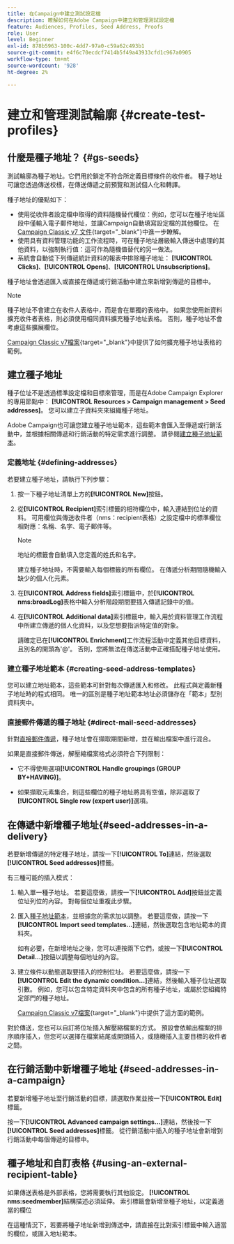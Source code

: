 ```yaml
---
title: 在Campaign中建立測試設定檔
description: 瞭解如何在Adobe Campaign中建立和管理測試設定檔
feature: Audiences, Profiles, Seed Address, Proofs
role: User
level: Beginner
exl-id: 878b5963-100c-4dd7-97a0-c59a62c493b1
source-git-commit: e4f6c70ecdcf7414b5f49a43933cfd1c967a0905
workflow-type: tm+mt
source-wordcount: '928'
ht-degree: 2%

---
```


# 建立和管理測試輪廓 {#create-test-profiles}

## 什麼是種子地址？ {#gs-seeds}

測試輪廓為種子地址。它們用於鎖定不符合所定義目標條件的收件者。 種子地址可讓您透過傳送校樣，在傳送傳遞之前預覽和測試個人化和轉譯。

種子地址的優點如下：

* 使用從收件者設定檔中取得的資料隨機替代欄位：例如，您可以在種子地址區段中僅輸入電子郵件地址，並讓Campaign自動填寫設定檔的其他欄位。 在 [Campaign Classic v7 文件](https://experienceleague.adobe.com/docs/campaign-classic/using/sending-messages/using-seed-addresses/use-case--selecting-seed-addresses-on-criteria.html?lang=en){target="_blank"}中進一步瞭解。
* 使用具有資料管理功能的工作流程時，可在種子地址層級輸入傳送中處理的其他資料，以強制執行值：這可作為隨機值替代的另一做法。
* 系統會自動從下列傳遞統計資料的報表中排除種子地址： **[!UICONTROL Clicks]**、**[!UICONTROL Opens]**、**[!UICONTROL Unsubscriptions]**。

種子地址會透過匯入或直接在傳遞或行銷活動中建立來新增到傳遞的目標中。

>[!NOTE]
>
>種子地址不會建立在收件人表格中，而是會在單獨的表格中。 如果您使用新資料擴充收件者表格，則必須使用相同資料擴充種子地址表格。 否則，種子地址不會考慮這些擴展欄位。
>
>[Campaign Classic v7檔案](https://experienceleague.adobe.com/docs/campaign-classic/using/sending-messages/using-seed-addresses/use-case--selecting-seed-addresses-on-criteria.html){target="_blank"}中提供了如何擴充種子地址表格的範例。

## 建立種子地址

種子位址不是透過標準設定檔和目標來管理，而是在Adobe Campaign Explorer的專用節點中： **[!UICONTROL Resources > Campaign management > Seed addresses]**。 您可以建立子資料夾來組織種子地址。

Adobe Campaign也可讓您建立種子地址範本，這些範本會匯入至傳遞或行銷活動中，並根據相關傳遞和行銷活動的特定需求進行調整。 請參閱[建立種子地址範本](#creating-seed-address-templates)。

### 定義地址 {#defining-addresses}

若要建立種子地址，請執行下列步驟：

1. 按一下種子地址清單上方的&#x200B;**[!UICONTROL New]**&#x200B;按鈕。
1. 從&#x200B;**[!UICONTROL Recipient]**&#x200B;索引標籤的相符欄位中，輸入連結到位址的資料。 可用欄位與傳送收件者（nms：recipient表格）之設定檔中的標準欄位相對應：名稱、名字、電子郵件等。

   >[!NOTE]
   >
   >地址的標籤會自動填入您定義的姓氏和名字。
   >
   >建立種子地址時，不需要輸入每個標籤的所有欄位。 在傳遞分析期間隨機輸入缺少的個人化元素。

1. 在&#x200B;**[!UICONTROL Address fields]**&#x200B;索引標籤中，於&#x200B;**[!UICONTROL nms:broadLog]**&#x200B;表格中輸入分析階段期間要插入傳遞記錄中的值。

1. 在&#x200B;**[!UICONTROL Additional data]**&#x200B;索引標籤中，輸入用於資料管理工作流程中所建立傳遞的個人化資料，以及您想要指派特定值的對象。

   請確定已在&#x200B;**[!UICONTROL Enrichment]**&#x200B;工作流程活動中定義其他目標資料，且別名的開頭為&#39;@&#39;。 否則，您將無法在傳送活動中正確搭配種子地址使用。

### 建立種子地址範本 {#creating-seed-address-templates}

您可以建立地址範本，這些範本可針對每次傳遞匯入和修改。 此程式與定義新種子地址時的程式相同。 唯一的區別是種子地址範本地址必須儲存在「範本」型別資料夾中。

### 直接郵件傳遞的種子地址 {#direct-mail-seed-addresses}

針對[直接郵件傳遞](../send/direct-mail.md)，種子地址會在擷取期間新增，並在輸出檔案中進行混合。

如果是直接郵件傳送，解壓縮檔案格式必須符合下列限制：

* 它不得使用選項&#x200B;**[!UICONTROL Handle groupings (GROUP BY+HAVING)]**。

* 如果擷取元素集合，則這些欄位的種子地址將具有空值，除非選取了&#x200B;**[!UICONTROL Single row (expert user)]**&#x200B;選項。

## 在傳遞中新增種子地址{#seed-addresses-in-a-delivery}

若要新增傳遞的特定種子地址，請按一下&#x200B;**[!UICONTROL To]**&#x200B;連結，然後選取&#x200B;**[!UICONTROL Seed addresses]**&#x200B;標籤。

有三種可能的插入模式：

1. 輸入單一種子地址。  若要這麼做，請按一下&#x200B;**[!UICONTROL Add]**&#x200B;按鈕並定義位址列位的內容。 對每個位址重複此步驟。

1. 匯入[種子地址範本](#creating-seed-address-template)，並根據您的需求加以調整。 若要這麼做，請按一下&#x200B;**[!UICONTROL Import seed templates...]**&#x200B;連結，然後選取包含地址範本的資料夾。

   如有必要，在新增地址之後，您可以連按兩下它們，或按一下&#x200B;**[!UICONTROL Detail...]**&#x200B;按鈕以調整每個地址的內容。

1. 建立條件以動態選取要插入的控制位址。 若要這麼做，請按一下&#x200B;**[!UICONTROL Edit the dynamic condition...]**&#x200B;連結，然後輸入種子位址選取引數。 例如，您可以包含特定資料夾中包含的所有種子地址，或屬於您組織特定部門的種子地址。

   [Campaign Classic v7檔案](https://experienceleague.adobe.com/docs/campaign-classic/using/sending-messages/using-seed-addresses/use-case--selecting-seed-addresses-on-criteria.html){target="_blank"}中提供了這方面的範例。

對於傳送，您也可以自訂將位址插入解壓縮檔案的方式。 預設會依輸出檔案的排序順序插入，但您可以選擇在檔案結尾或開頭插入，或隨機插入主要目標的收件者之間。

## 在行銷活動中新增種子地址 {#seed-addresses-in-a-campaign}

若要新增種子地址至行銷活動的目標，請選取作業並按一下&#x200B;**[!UICONTROL Edit]**&#x200B;標籤。

按一下&#x200B;**[!UICONTROL Advanced campaign settings...]**&#x200B;連結，然後按一下&#x200B;**[!UICONTROL Seed addresses]**&#x200B;標籤。 從行銷活動中插入的種子地址會新增到行銷活動中每個傳遞的目標中。

## 種子地址和自訂表格 {#using-an-external-recipient-table}

如果傳送表格是外部表格，您將需要執行其他設定。 **[!UICONTROL nms:seedmember]**&#x200B;結構描述必須延伸。 索引標籤會新增至種子地址，以定義適當的欄位

在這種情況下，若要將種子地址新增到傳送中，請直接在比對索引標籤中輸入適當的欄位，或匯入地址範本。

<!--The **nms:seedMember** schema extension is [this section](../../configuration/using/seed-addresses.md).-->
